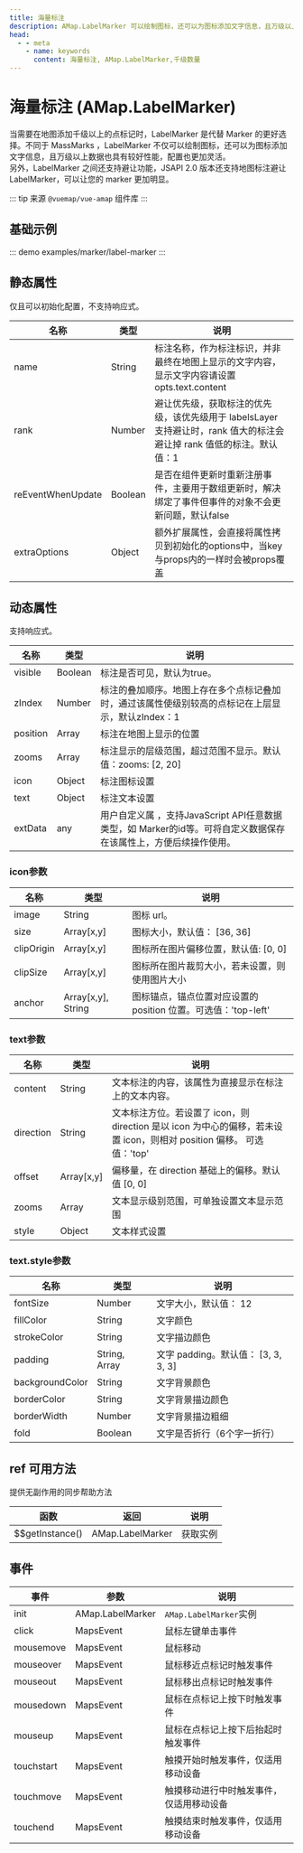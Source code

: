 ```yaml
---
title: 海量标注
description: AMap.LabelMarker 可以绘制图标，还可以为图标添加文字信息，且万级以上数据也具有较好性能，配置也更加灵活。支持避让功能
head:
  - - meta
    - name: keywords
      content: 海量标注, AMap.LabelMarker,千级数量
---
```


# 海量标注 (AMap.LabelMarker)
当需要在地图添加千级以上的点标记时，LabelMarker 是代替 Marker 的更好选择。不同于 MassMarks ，LabelMarker 不仅可以绘制图标，还可以为图标添加文字信息，且万级以上数据也具有较好性能，配置也更加灵活。<br/>
另外，LabelMarker 之间还支持避让功能，JSAPI 2.0 版本还支持地图标注避让 LabelMarker，可以让您的 marker 更加明显。

::: tip
来源 ```@vuemap/vue-amap``` 组件库
:::

## 基础示例

::: demo
examples/marker/label-marker
:::


## 静态属性
仅且可以初始化配置，不支持响应式。

名称 | 类型 | 说明
---|---|---|
name  | String | 标注名称，作为标注标识，并非最终在地图上显示的文字内容，显示文字内容请设置 opts.text.content
rank  | Number | 避让优先级，获取标注的优先级，该优先级用于 labelsLayer 支持避让时，rank 值大的标注会避让掉 rank 值低的标注。默认值：1
reEventWhenUpdate | Boolean | 是否在组件更新时重新注册事件，主要用于数组更新时，解决绑定了事件但事件的对象不会更新问题，默认false
extraOptions | Object | 额外扩展属性，会直接将属性拷贝到初始化的options中，当key与props内的一样时会被props覆盖

## 动态属性
支持响应式。

名称 | 类型 | 说明
---|---|---|
visible | Boolean | 标注是否可见，默认为true。
zIndex | Number | 标注的叠加顺序。地图上存在多个点标记叠加时，通过该属性使级别较高的点标记在上层显示，默认zIndex：1
position | Array | 标注在地图上显示的位置
zooms | Array | 标注显示的层级范围，超过范围不显示。默认值：zooms: [2, 20]
icon | Object | 标注图标设置
text  | Object | 标注文本设置
extData | any | 用户自定义属 ，支持JavaScript API任意数据类型，如 Marker的id等。可将自定义数据保存在该属性上，方便后续操作使用。

### icon参数
名称 | 类型 | 说明
---|---|---|
image | String | 图标 url。
size | Array[x,y] | 图标大小，默认值： [36, 36]
clipOrigin | Array[x,y] | 图标所在图片偏移位置，默认值: [0, 0]
clipSize | Array[x,y] | 图标所在图片裁剪大小，若未设置，则使用图片大小
anchor | Array[x,y], String | 图标锚点，锚点位置对应设置的 position 位置。可选值：'top-left'| 'top-center'|'top-right'|'middle-left'|'center'| 'middle-right'| 'bottom-left'| 'bottom-center'| 'bottom-right' 。默认值：'top-left'。

### text参数
名称 | 类型 | 说明
---|---|---|
content | String | 文本标注的内容，该属性为直接显示在标注上的文本内容。
direction | String | 文本标注方位。若设置了 icon，则 direction 是以 icon 为中心的偏移，若未设置 icon，则相对 position 偏移。 可选值：'top'|'right'|'bottom'|'left'|'center'。默认值: right
offset | Array[x,y] | 偏移量，在 direction 基础上的偏移。默认值 [0, 0]
zooms | Array | 文本显示级别范围，可单独设置文本显示范围
style | Object | 文本样式设置

### text.style参数
名称 | 类型 | 说明
---|---|---|
fontSize | Number | 文字大小，默认值： 12
fillColor | String | 文字颜色
strokeColor | String | 文字描边颜色
padding | String, Array | 文字 padding。默认值： [3, 3, 3, 3]
backgroundColor | String | 文字背景颜色
borderColor | String | 文字背景描边颜色
borderWidth | Number | 文字背景描边粗细
fold | Boolean | 文字是否折行（6个字一折行）


## ref 可用方法
提供无副作用的同步帮助方法

函数 | 返回 | 说明
---|---|---|
$$getInstance() | AMap.LabelMarker | 获取实例

## 事件

事件 | 参数 | 说明
---|---|---|
init | AMap.LabelMarker | `AMap.LabelMarker`实例
click | MapsEvent | 鼠标左键单击事件
mousemove | MapsEvent | 鼠标移动
mouseover | MapsEvent | 鼠标移近点标记时触发事件
mouseout | MapsEvent | 鼠标移出点标记时触发事件
mousedown | MapsEvent | 鼠标在点标记上按下时触发事件
mouseup | MapsEvent | 鼠标在点标记上按下后抬起时触发事件
touchstart | MapsEvent | 触摸开始时触发事件，仅适用移动设备
touchmove | MapsEvent | 触摸移动进行中时触发事件，仅适用移动设备
touchend | MapsEvent | 触摸结束时触发事件，仅适用移动设备
